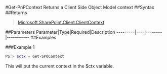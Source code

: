 #Get-PnPContext
Returns a Client Side Object Model context
##Syntax
##Returns
>[Microsoft.SharePoint.Client.ClientContext](https://msdn.microsoft.com/en-us/library/microsoft.sharepoint.client.clientcontext.aspx)

##Parameters
Parameter|Type|Required|Description
---------|----|--------|-----------
##Examples

###Example 1
```powershell
PS:> $ctx = Get-SPOContext
```
This will put the current context in the $ctx variable.
